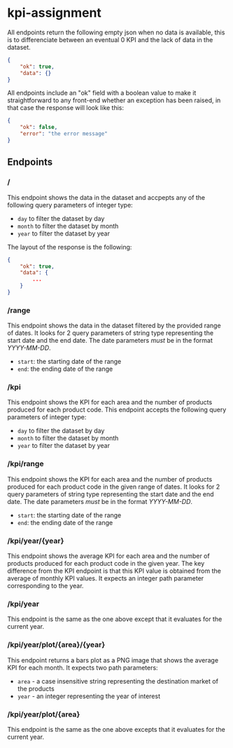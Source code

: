 # kpi-assignment

All endpoints return the following empty json when no data is available, this is to differenciate between an eventual 0 KPI and the lack of data in the dataset.
```json
{
	"ok": true,
	"data": {}
}
```

All endpoints include an "ok" field with a boolean value to make it straightforward to any front-end whether an exception has been raised, in that case the response will look like this:
```json
{
	"ok": false,
	"error": "the error message"
}
```
## Endpoints

### /
This endpoint shows the data in the dataset and accpepts any of the following query parameters of integer type:
- `day` to filter the dataset by day
- `month` to filter the dataset by month
- `year` to filter the dataset by year

The layout of the response is the following:
```json
{
	"ok": true,
	"data": {
		...
	}
}
```

### /range
This endpoint shows the data in the dataset filtered by the provided range of dates.
It looks for 2 query parameters of string type representing the start date and the end date.
The date parameters *must* be in the format *YYYY-MM-DD*.
- `start`: the starting date of the range
- `end`: the ending date of the range

### /kpi
This endpoint shows the KPI for each area and the number of products produced for each product code.
This endpoint accepts the following query parameters of integer type:
- `day` to filter the dataset by day
- `month` to filter the dataset by month
- `year` to filter the dataset by year

### /kpi/range
This endpoint shows the KPI for each area and the number of products produced for each product code in the given range of dates.
It looks for 2 query parameters of string type representing the start date and the end date.
The date parameters *must* be in the format *YYYY-MM-DD*.
- `start`: the starting date of the range
- `end`: the ending date of the range

### /kpi/year/{year}
This endpoint shows the average KPI for each area and the number of products produced for each product code in the given year.
The key difference from the KPI endpoint is that this KPI value is obtained from the average of monthly KPI values.
It expects an integer path parameter corresponding to the year.

### /kpi/year
This endpoint is the same as the one above except that it evaluates for the current year.

### /kpi/year/plot/{area}/{year}
This endpoint returns a bars plot as a PNG image that shows the average KPI for each month.
It expects two path parameters:
- `area` - a case insensitive string representing the destination market of the products
- `year` - an integer representing the year of interest

### /kpi/year/plot/{area}
This endpoint is the same as the one above excepts that it evaluates for the current year.
